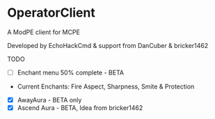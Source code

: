 # OperatorClient
A ModPE client for MCPE

Developed by EchoHackCmd & support from DanCuber & bricker1462

TODO
- [ ] Enchant menu 50% complete - BETA
- Current Enchants:
Fire Aspect, Sharpness, Smite & Protection
- [X] AwayAura - BETA only
- [X] Ascend Aura - BETA, Idea from bricker1462
